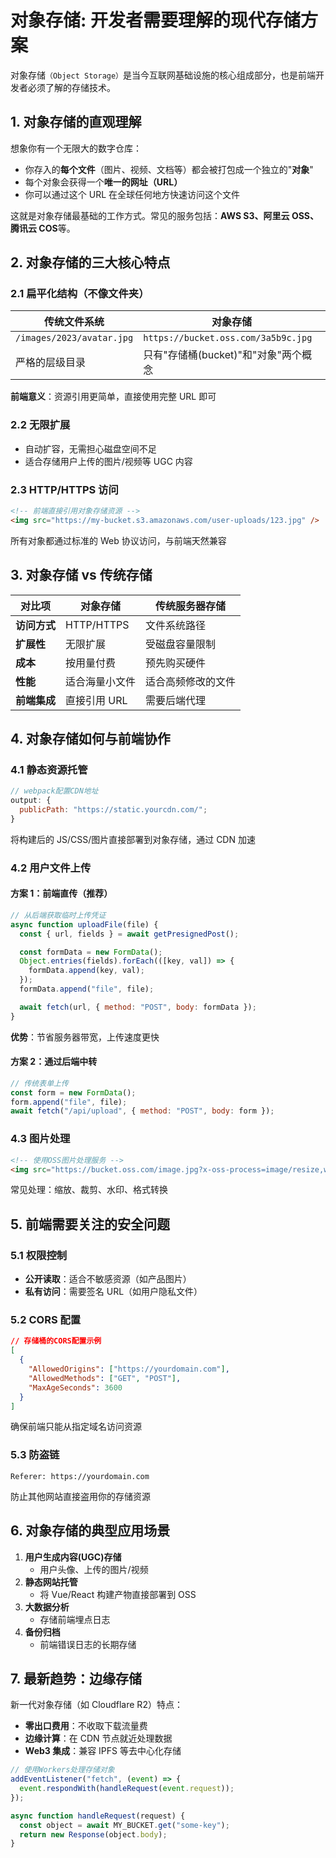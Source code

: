 # 对象存储: 开发者需要理解的现代存储方案

对象存储`（Object Storage）`是当今互联网基础设施的核心组成部分，也是前端开发者必须了解的存储技术。

## **1. 对象存储的直观理解**

想象你有一个无限大的数字仓库：

- 你存入的**每个文件**（图片、视频、文档等）都会被打包成一个独立的"**对象**"
- 每个对象会获得一个**唯一的网址（URL）**
- 你可以通过这个 URL 在全球任何地方快速访问这个文件

这就是对象存储最基础的工作方式。常见的服务包括：**AWS S3、阿里云 OSS、腾讯云 COS**等。

## **2. 对象存储的三大核心特点**

### **2.1 扁平化结构（不像文件夹）**

| 传统文件系统              | 对象存储                             |
| ------------------------- | ------------------------------------ |
| `/images/2023/avatar.jpg` | `https://bucket.oss.com/3a5b9c.jpg`  |
| 严格的层级目录            | 只有"存储桶(bucket)"和"对象"两个概念 |

**前端意义**：资源引用更简单，直接使用完整 URL 即可

### **2.2 无限扩展**

- 自动扩容，无需担心磁盘空间不足
- 适合存储用户上传的图片/视频等 UGC 内容

### **2.3 HTTP/HTTPS 访问**

```html
<!-- 前端直接引用对象存储资源 -->
<img src="https://my-bucket.s3.amazonaws.com/user-uploads/123.jpg" />
```

所有对象都通过标准的 Web 协议访问，与前端天然兼容

## **3. 对象存储 vs 传统存储**

| 对比项       | 对象存储       | 传统服务器存储     |
| ------------ | -------------- | ------------------ |
| **访问方式** | HTTP/HTTPS     | 文件系统路径       |
| **扩展性**   | 无限扩展       | 受磁盘容量限制     |
| **成本**     | 按用量付费     | 预先购买硬件       |
| **性能**     | 适合海量小文件 | 适合高频修改的文件 |
| **前端集成** | 直接引用 URL   | 需要后端代理       |

## **4. 对象存储如何与前端协作**

### **4.1 静态资源托管**

```javascript
// webpack配置CDN地址
output: {
  publicPath: "https://static.yourcdn.com/";
}
```

将构建后的 JS/CSS/图片直接部署到对象存储，通过 CDN 加速

### **4.2 用户文件上传**

#### 方案 1：前端直传（推荐）

```javascript
// 从后端获取临时上传凭证
async function uploadFile(file) {
  const { url, fields } = await getPresignedPost();

  const formData = new FormData();
  Object.entries(fields).forEach(([key, val]) => {
    formData.append(key, val);
  });
  formData.append("file", file);

  await fetch(url, { method: "POST", body: formData });
}
```

**优势**：节省服务器带宽，上传速度更快

#### 方案 2：通过后端中转

```javascript
// 传统表单上传
const form = new FormData();
form.append("file", file);
await fetch("/api/upload", { method: "POST", body: form });
```

### **4.3 图片处理**

```html
<!-- 使用OSS图片处理服务 -->
<img src="https://bucket.oss.com/image.jpg?x-oss-process=image/resize,w_300" />
```

常见处理：缩放、裁剪、水印、格式转换

## **5. 前端需要关注的安全问题**

### **5.1 权限控制**

- **公开读取**：适合不敏感资源（如产品图片）
- **私有访问**：需要签名 URL（如用户隐私文件）

### **5.2 CORS 配置**

```json
// 存储桶的CORS配置示例
[
  {
    "AllowedOrigins": ["https://yourdomain.com"],
    "AllowedMethods": ["GET", "POST"],
    "MaxAgeSeconds": 3600
  }
]
```

确保前端只能从指定域名访问资源

### **5.3 防盗链**

```http
Referer: https://yourdomain.com
```

防止其他网站直接盗用你的存储资源

## **6. 对象存储的典型应用场景**

1. **用户生成内容(UGC)存储**
   - 用户头像、上传的图片/视频
2. **静态网站托管**
   - 将 Vue/React 构建产物直接部署到 OSS
3. **大数据分析**
   - 存储前端埋点日志
4. **备份归档**
   - 前端错误日志的长期存储

## **7. 最新趋势：边缘存储**

新一代对象存储（如 Cloudflare R2）特点：

- **零出口费用**：不收取下载流量费
- **边缘计算**：在 CDN 节点就近处理数据
- **Web3 集成**：兼容 IPFS 等去中心化存储

```javascript
// 使用Workers处理存储对象
addEventListener("fetch", (event) => {
  event.respondWith(handleRequest(event.request));
});

async function handleRequest(request) {
  const object = await MY_BUCKET.get("some-key");
  return new Response(object.body);
}
```
